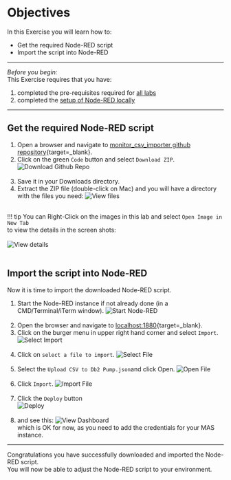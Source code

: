 # Objectives
In this Exercise you will learn how to:

* Get the required Node-RED script
* Import the script into Node-RED

---
*Before you begin:*  
This Exercise requires that you have:

1. completed the pre-requisites required for [all labs](../prereqs)
2. completed the [setup of Node-RED locally](../setup)
 
---
##  Get the required Node-RED script

1.  Open a browser and navigate to [monitor_csv_importer github repository](https://github.com/ekstrom-ibm/monitor_csv_importer){target=_blank}.
2.  Click on the green `Code` button and select `Download ZIP`.
![Download Github Repo](/img/monitor_csv_importer_8.6/Get_01.png)</br></br>
3.  Save it in your Downloads directory.
4.  Extract the ZIP file (double-click on Mac) and you will have a directory with the files you need:
![View files](/img/monitor_csv_importer_8.6/Get_02.png)</br></br>

!!! tip 
    You can Right-Click on the images in this lab and select `Open Image in New Tab` </br>
    to view the details in the screen shots:</br></br>
    ![View details](/img/monitor_csv_importer_8.6/Get_03.png)</br></br>


##  Import the script into Node-RED

Now it is time to import the downloaded Node-RED script.

1.  Start the Node-RED instance if not already done (in a CMD/Terminal/iTerm window).
![Start Node-RED](/img/monitor_csv_importer_8.6/Import_01.png)</br></br>
2.  Open the browser and navigate to [localhost:1880](http://localhost:1880){target=_blank}.
3.  Click on the burger menu in upper right hand corner and select `Import`.
![Select Import](/img/monitor_csv_importer_8.6/Import_02.png)</br></br>
4.  Click on `select a file to import`.
![Select File](/img/monitor_csv_importer_8.6/Import_03.png)</br></br>
5.  Select the `Upload CSV to Db2 Pump.json`and click Open.
![Open File](/img/monitor_csv_importer_8.6/Import_04.png)</br></br>
6.  Click `Import`.
![Import File](/img/monitor_csv_importer_8.6/Import_05.png)</br></br>
7.  Click the `Deploy` button</br>
![Deploy](/img/monitor_csv_importer_8.6/Import_06.png)</br></br>
8.  and see this:
![View Dashboard](/img/monitor_csv_importer_8.6/Import_07.png)</br>
which is OK for now, as you need to add the credentials for your MAS instance.


---
Congratulations you have successfully downloaded and imported the Node-RED script.</br>
You will now be able to adjust the Node-RED script to your environment.